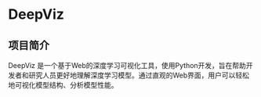 # DeepViz

## 项目简介

DeepViz 是一个基于Web的深度学习可视化工具，使用Python开发，旨在帮助开发者和研究人员更好地理解深度学习模型。通过直观的Web界面，用户可以轻松地可视化模型结构、分析模型性能。